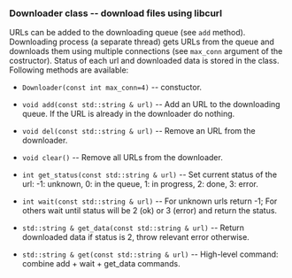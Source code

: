 ### Downloader class -- download files using libcurl

URLs can be added to the downloading queue (see `add` method).
Downloading process (a separate thread) gets URLs from the queue
and downloads them using multiple connections (see `max_conn` argument
of the costructor). Status of each url and downloaded data is stored
in the class. Following methods are available:

* `Downloader(const int max_conn=4)` -- constuctor.

* `void add(const std::string & url)` -- Add an URL to the downloading
queue. If the URL is already in the downloader do nothing.

* `void del(const std::string & url)` -- Remove an URL from the downloader.

* `void clear()` -- Remove all URLs from the downloader.

* `int get_status(const std::string & url)` -- Set current status of the
url: -1: unknown, 0: in the queue, 1: in progress, 2: done, 3: error.

* `int wait(const std::string & url)` -- For unknown urls return -1; For
others wait until status will be 2 (ok) or 3 (error) and return the
status.

* `std::string & get_data(const std::string & url)` -- Return downloaded
data if status is 2, throw relevant error otherwise.

* `std::string & get(const std::string & url)` -- High-level command:
combine add + wait + get_data commands.

